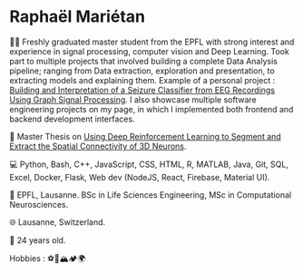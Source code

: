 <h1>Raphaël Mariétan</h1>

:student: Freshly graduated master student from the EPFL with strong interest and experience in signal processing, computer vision and Deep Learning. Took part to multiple projects that involved building a complete Data Analysis pipeline; ranging from Data extraction, exploration and presentation, to extracting models and explaining them. Example of a personal project : <a href='https://github.com/Rmarieta/LTS4'>Building and Interpretation of a Seizure Classifier from EEG Recordings Using Graph Signal Processing</a>. I also showcase multiple software engineering projects on my page, in which I implemented both frontend and backend development interfaces.

:page_facing_up: Master Thesis on <a href='https://github.com/Rmarieta/3DNeuronDeepReinfLearning'>Using Deep Reinforcement Learning to Segment and Extract the Spatial Connectivity of 3D Neurons</a>. 

💻 Python, Bash, C++, JavaScript, CSS, HTML, R, MATLAB, Java, Git, SQL, Excel, Docker, Flask, Web dev (NodeJS, React, Firebase, Material UI).

:scroll: EPFL, Lausanne. BSc in Life Sciences Engineering, MSc in Computational Neurosciences.

:globe_with_meridians: Lausanne, Switzerland.

🎂 24 years old.

Hobbies : :soccer::tennis::mountain_snow::camping::earth_africa:

